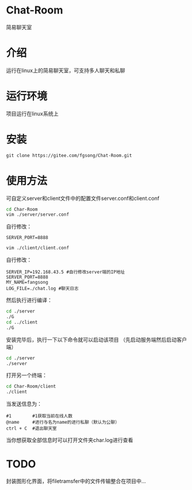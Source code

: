 # Chat-Room
简易聊天室

# 介绍

运行在linux上的简易聊天室，可支持多人聊天和私聊

# 运行环境

项目运行在linux系统上

# 安装

```html
git clone https://gitee.com/fgsong/Chat-Room.git
```

# 使用方法

可自定义server和client文件中的配置文件server.conf和client.conf

```bash
cd Char-Room
vim ./server/server.conf
```

自行修改：

```
SERVER_PORT=8888
```

```bash
vim ./client/client.conf
```

自行修改：

```
SERVER_IP=192.168.43.5 #自行修改server端的IP地址
SERVER_PORT=8888
MY_NAME=fangsong
LOG_FILE=./chat.log #聊天日志
```

然后执行进行编译：

```bash
cd ./server
./G
cd ../client
./G
```

安装完毕后，执行一下以下命令就可以启动该项目 （先启动服务端然后启动客户端）

```bash
cd ./server
./server
```

打开另一个终端：

```bash
cd Char-Room/client
./client
```

当发送信息为：

```
#1        #1获取当前在线人数
@name     #进行与名为name的进行私聊（默认为公聊）
ctrl + C  #退出聊天室
```

当你想获取全部信息时可以打开文件夹char.log进行查看

# TODO

封装图形化界面，将filetramsfer中的文件传输整合在项目中...


